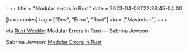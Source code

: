 +++
title = "Modular errors in Rust"
date = 2023-04-08T22:38:45-04:00

[taxonomies]
tag = ["Dev", "Error", "Rust"]
via = ["Mastodon"]
+++

via [Rust Weekly](https://mastodon.social/@rust_discussions/110164538606694601): Modular Errors in Rust — Sabrina Jewson

<!-- more -->

Sabrina Jewson: [Modular Errors in Rust](https://sabrinajewson.org/blog/errors)
